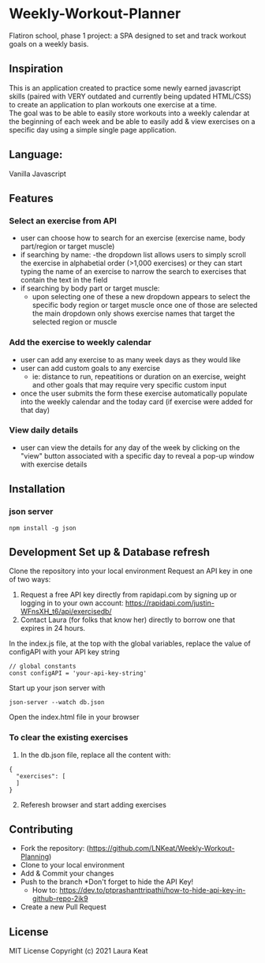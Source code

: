# Weekly-Workout-Planner
Flatiron school, phase 1 project:  a SPA designed to set and track workout goals on a weekly basis. 

## Inspiration
This is an application created to practice some newly earned javascript skills (paired with VERY outdated and currently being updated HTML/CSS) to create an application to plan workouts one exercise at a time.  
The goal was to be able to easily store workouts into a weekly calendar at the beginning of each week and be able to easily add & view exercises on a specific day using a simple single page application.  

 ## Language: 
 Vanilla Javascript

 ## Features
 ### Select an exercise from API
 - user can choose how to search for an exercise (exercise name, body part/region or target muscle)
 - if searching by name:
    -the dropdown list allows users to simply scroll the exercise in alphabetial order (>1,000 exercises) or they can start typing the name of an exercise to narrow the search to exercises that contain the text in the field
 - if searching by body part or target muscle:
    - upon selecting one of these a new dropdown appears to select the specific body region or target muscle once one of those are selected the main dropdown only shows exercise names that target the selected region or muscle
### Add the exercise to weekly calendar
 - user can add any exercise to as many week days as they would like
 - user can add custom goals to any exercise
    - ie: distance to run, repeatitions or duration on an exercise, weight and other goals that may require very specific custom input
 - once the user submits the form these exercise automatically populate into the weekly calendar and the today card (if exercise were added for that day)
 ### View daily details
 - user can view the details for any day of the week by clicking on the "view" button associated with a specific day to reveal a pop-up window with exercise details

 ## Installation
### json server
 ```
 npm install -g json
 ```


 ## Development Set up &  Database refresh
 Clone the repository into your local environment
 Request an API key in one of two ways: 
 1) Request a free API key directly from rapidapi.com by signing up or logging in to your own account:   https://rapidapi.com/justin-WFnsXH_t6/api/exercisedb/
 2) Contact Laura (for folks that know her) directly to borrow one that expires in 24 hours.  

 In the index.js file, at the top with the global variables, replace the value of configAPI with your API key string
 ```
// global constants
const configAPI = 'your-api-key-string'
 ```
Start up your json server with
```
json-server --watch db.json
```
Open the index.html file in your browser
### To clear the existing exercises
1. In the db.json file, replace all the content with: 
```
{
  "exercises": [
  ]
}
```
2. Referesh browser and start adding exercises 


## Contributing
- Fork the repository: (https://github.com/LNKeat/Weekly-Workout-Planning)
- Clone to your local environment
- Add & Commit your changes
- Push to the branch *Don't forget to hide the API Key!
    - How to: https://dev.to/ptprashanttripathi/how-to-hide-api-key-in-github-repo-2ik9
- Create a new Pull Request

## License
MIT License
Copyright (c) 2021 Laura Keat




